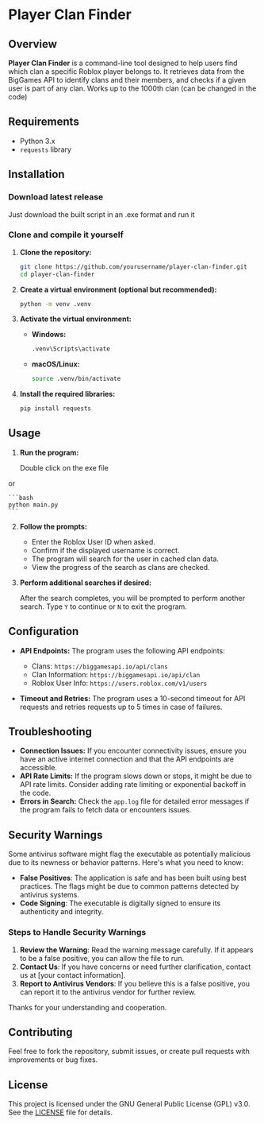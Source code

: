 # Player Clan Finder

## Overview

**Player Clan Finder** is a command-line tool designed to help users find which clan a specific Roblox player belongs to.
It retrieves data from the BigGames API to identify clans and their members, and checks if a given user is part of any clan.
Works up to the 1000th clan (can be changed in the code)

## Requirements

- Python 3.x
- `requests` library

## Installation
### Download latest release

Just download the built script in an .exe format and run it

### Clone and compile it yourself

1. **Clone the repository:**

    ```bash
    git clone https://github.com/yourusername/player-clan-finder.git
    cd player-clan-finder
    ```

2. **Create a virtual environment (optional but recommended):**

    ```bash
    python -m venv .venv
    ```

3. **Activate the virtual environment:**

    - **Windows:**

      ```bash
      .venv\Scripts\activate
      ```

    - **macOS/Linux:**

      ```bash
      source .venv/bin/activate
      ```

4. **Install the required libraries:**

    ```bash
    pip install requests
    ```

## Usage

1. **Run the program:**
  
    Double click on the exe file

  or
    
    ```bash
    python main.py
    ```

2. **Follow the prompts:**

    - Enter the Roblox User ID when asked.
    - Confirm if the displayed username is correct.
    - The program will search for the user in cached clan data.
    - View the progress of the search as clans are checked.

3. **Perform additional searches if desired:**

    After the search completes, you will be prompted to perform another search. Type `Y` to continue or `N` to exit the program.

## Configuration

- **API Endpoints:** The program uses the following API endpoints:
  - Clans: `https://biggamesapi.io/api/clans`
  - Clan Information: `https://biggamesapi.io/api/clan`
  - Roblox User Info: `https://users.roblox.com/v1/users`

- **Timeout and Retries:** The program uses a 10-second timeout for API requests and retries requests up to 5 times in case of failures.

## Troubleshooting

- **Connection Issues:** If you encounter connectivity issues, ensure you have an active internet connection and that the API endpoints are accessible.
- **API Rate Limits:** If the program slows down or stops, it might be due to API rate limits. Consider adding rate limiting or exponential backoff in the code.
- **Errors in Search:** Check the `app.log` file for detailed error messages if the program fails to fetch data or encounters issues.

## Security Warnings

Some antivirus software might flag the executable as potentially malicious due to its newness or behavior patterns. Here's what you need to know:

- **False Positives**: The application is safe and has been built using best practices. The flags might be due to common patterns detected by antivirus systems.
- **Code Signing**: The executable is digitally signed to ensure its authenticity and integrity.

### **Steps to Handle Security Warnings**

1. **Review the Warning**: Read the warning message carefully. If it appears to be a false positive, you can allow the file to run.
2. **Contact Us**: If you have concerns or need further clarification, contact us at [your contact information].
3. **Report to Antivirus Vendors**: If you believe this is a false positive, you can report it to the antivirus vendor for further review.

Thanks for your understanding and cooperation.


## Contributing

Feel free to fork the repository, submit issues, or create pull requests with improvements or bug fixes.

## License

This project is licensed under the GNU General Public License (GPL) v3.0. See the [LICENSE](LICENSE) file for details.
